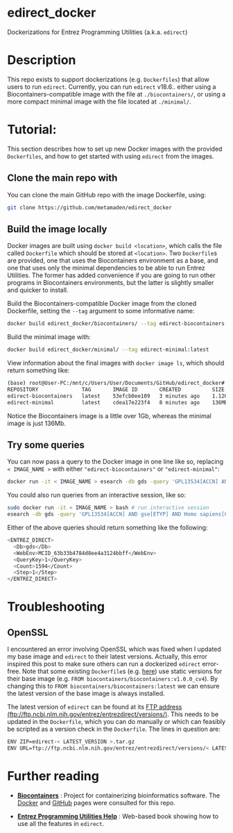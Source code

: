 # edirect_docker

Dockerizations for Entrez Programming Utilities (a.k.a. `edirect`)  

# Description

This repo exists to support dockerizations (e.g. `Dockerfiles`) that allow users to run `edirect`. Currently, you can run `edirect` v18.6.. 
either using a Biocontainers-compatible image with the file at `./biocontainers/`, or using a more compact minimal image with the file located at `./minimal/`.

# Tutorial:

This section describes how to set up new Docker images with the provided `Dockerfiles`, and how to get started with using `edirect` from the images.

## Clone the main repo with

You can clone the main GitHub repo with the image Dockerfile, using:
```sh
git clone https://github.com/metamaden/edirect_docker
```

## Build the image locally

Docker images are built using `docker build <location>`, which calls the file called `Dockerfile` which should be stored at `<location>`. Two `Dockerfile`s are provided, one
that uses the Biocontainers environment as a base, and one that uses only the minimal dependencies to be able to run Entrez Utilities. The former has added convenience if
you are going to run other programs in Biocontainers environments, but the latter is slightly smaller and quicker to install.

Build the Biocontainers-compatible Docker image from the cloned Dockerfile, setting the `--tag` argument to some informative name:
```sh
docker build edirect_docker/biocontainers/ --tag edirect-biocontainers:latest
```

Build the minimal image with:
```sh
docker build edirect_docker/minimal/ --tag edirect-minimal:latest
```

View information about the final images with `docker image ls`, which should return something like:

```sh
(base) root@User-PC:/mnt/c/Users/User/Documents/GitHub/edirect_docker# docker image ls
REPOSITORY              TAG       IMAGE ID       CREATED          SIZE
edirect-biocontainers   latest    53efcb0ee109   3 minutes ago    1.12GB
edirect-minimal         latest    cdea17e223f4   8 minutes ago    136MB
```

Notice the Biocontainers image is a little over 1Gb, whereas the minimal image is just 136Mb.

## Try some queries

You can now pass a query to the Docker image in one line like so, replacing `< IMAGE_NAME >` with either `"edirect-biocontainers"` or `"edirect-minimal"`:
```sh
docker run -it < IMAGE_NAME > esearch -db gds -query 'GPL13534[ACCN] AND gse[ETYP] AND Homo sapiens[ORGN]'
```

You could also run queries from an interactive session, like so:
```sh
sudo docker run -it < IMAGE_NAME > bash # run interactive session
esearch -db gds -query 'GPL13534[ACCN] AND gse[ETYP] AND Homo sapiens[ORGN]' # try a new query
```

Either of the above queries should return something like the following:
```sh
<ENTREZ_DIRECT>
  <Db>gds</Db>
  <WebEnv>MCID_63b33b4784d8ee4a3124bbff</WebEnv>
  <QueryKey>1</QueryKey>
  <Count>1594</Count>
  <Step>1</Step>
</ENTREZ_DIRECT>
```

# Troubleshooting

## OpenSSL

I encountered an error involving OpenSSL which was fixed when I updated my base image and `edirect` to their latest versions. Actually, this error inspired this post to make 
sure others can run a dockerized `edirect` error-free. Note that some existing `Dockerfile`s (e.g. [here](https://github.com/BioContainers/containers/blob/master/entrez-direct/7.50.20171103/Dockerfile)) use static versions for their base image (e.g. `FROM biocontainers/biocontainers:v1.0.0_cv4`). By changing this to `FROM biocontainers/biocontainers:latest` we can ensure the latest version of the base image is always installed.

The latest version of `edirect` can be found at its [FTP address (ftp://ftp.ncbi.nlm.nih.gov/entrez/entrezdirect/versions/)](ftp://ftp.ncbi.nlm.nih.gov/entrez/entrezdirect/versions/). This needs to be updated in the `Dockerfile`, which you can do manually or which can feasibly be scripted as a version check in the `Dockerfile`. The lines in question are:

```sh
ENV ZIP=edirect-< LATEST_VERSION >.tar.gz
ENV URL=ftp://ftp.ncbi.nlm.nih.gov/entrez/entrezdirect/versions/< LATEST_VERSION >/
```

# Further reading

* [**Biocontainers**](https://biocontainers.pro/) : Project for containerizing bioinformatics software. The [Docker](https://hub.docker.com/r/biocontainers/biocontainers) and [GitHub](https://github.com/BioContainers/containers) pages were consulted for this repo.

* [**Entrez Programming Utilities Help**](https://www.ncbi.nlm.nih.gov/books/NBK25501/) : Web-based book showing how to use all the features in `edirect`.